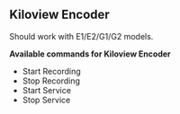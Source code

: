 ## Kiloview Encoder

Should work with E1/E2/G1/G2 models.

**Available commands for Kiloview Encoder**

- Start Recording
- Stop Recording
- Start Service
- Stop Service
